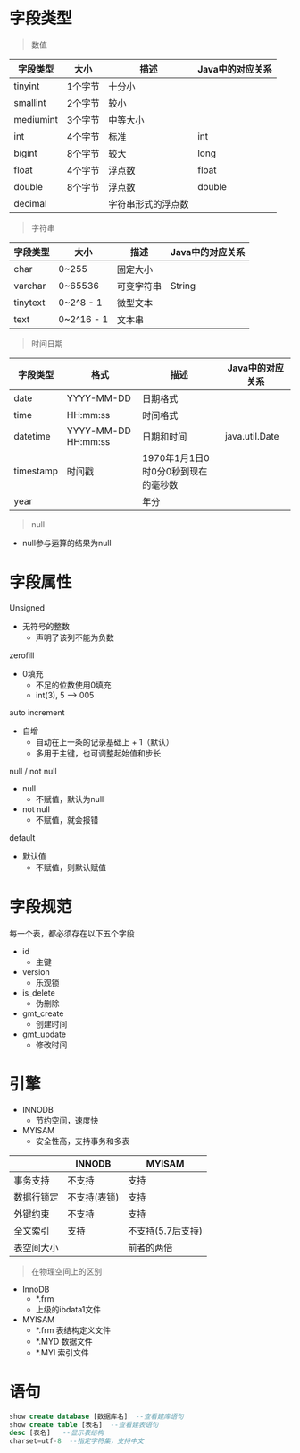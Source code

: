 # 字段类型

>数值

| 字段类型  | 大小    | 描述               | Java中的对应关系 |
| --------- | ------- | ------------------ | ---------------- |
| tinyint   | 1个字节 | 十分小             |                  |
| smallint  | 2个字节 | 较小               |                  |
| mediumint | 3个字节 | 中等大小           |                  |
| int       | 4个字节 | 标准               | int              |
| bigint    | 8个字节 | 较大               | long             |
| float     | 4个字节 | 浮点数             | float            |
| double    | 8个字节 | 浮点数             | double           |
| decimal   |         | 字符串形式的浮点数 |                  |

>字符串

| 字段类型 | 大小       | 描述       | Java中的对应关系 |
| -------- | ---------- | ---------- | ---------------- |
| char     | 0~255      | 固定大小   |                  |
| varchar  | 0~65536    | 可变字符串 | String           |
| tinytext | 0~2^8 - 1  | 微型文本   |                  |
| text     | 0~2^16 - 1 | 文本串     |                  |

>时间日期

| 字段类型  | 格式                | 描述                                | Java中的对应关系 |
| --------- | ------------------- | ----------------------------------- | ---------------- |
| date      | YYYY-MM-DD          | 日期格式                            |                  |
| time      | HH:mm:ss            | 时间格式                            |                  |
| datetime  | YYYY-MM-DD HH:mm:ss | 日期和时间                          | java.util.Date   |
| timestamp | 时间戳              | 1970年1月1日0时0分0秒到现在的毫秒数 |                  |
| year      |                     | 年分                                |                  |

>null

- null参与运算的结果为null

# 字段属性

Unsigned

- 无符号的整数
  - 声明了该列不能为负数

zerofill

- 0填充
  - 不足的位数使用0填充
  - int(3), 5 -->  005

auto increment

- 自增
  - 自动在上一条的记录基础上 + 1（默认）
  - 多用于主键，也可调整起始值和步长

null / not null

- null
  - 不赋值，默认为null
- not null
  - 不赋值，就会报错

default

- 默认值
  - 不赋值，则默认赋值

# 字段规范

每一个表，都必须存在以下五个字段

- id
  - 主键
- version
  - 乐观锁
- is_delete
  - 伪删除
- gmt_create
  - 创建时间
- gmt_update
  - 修改时间

# 引擎

- INNODB
  - 节约空间，速度快
- MYISAM
  - 安全性高，支持事务和多表

|            | INNODB       | MYISAM            |
| ---------- | ------------ | ----------------- |
| 事务支持   | 不支持       | 支持              |
| 数据行锁定 | 不支持(表锁) | 支持              |
| 外键约束   | 不支持       | 支持              |
| 全文索引   | 支持         | 不支持(5.7后支持) |
| 表空间大小 |              | 前者的两倍        |

> 在物理空间上的区别

- InnoDB
  - *.frm
  - 上级的ibdata1文件
- MYISAM
  - *.frm	表结构定义文件
  - *.MYD  数据文件
  - *.MYI    索引文件

# 语句

```sql
show create database [数据库名]  --查看建库语句
show create table [表名]	--查看建表语句
desc [表名]	--显示表结构
charset=utf-8  --指定字符集，支持中文
```

